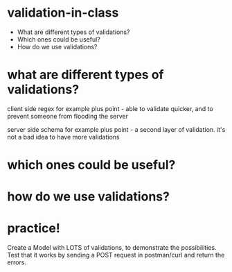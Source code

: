 # validation-in-class
* What are different types of validations?
* Which ones could be useful?
* How do we use validations?

# what are different types of validations?
client side
 regex for example
 plus point - able to validate quicker, and to prevent someone from flooding the server

server side
 schema for example
 plus point - a second layer of validation. it's not a bad idea to have more validations

# which ones could be useful?

# how do we use validations?

# practice!
Create a Model with LOTS of validations, to demonstrate the possibilities. Test that it works by sending a POST request in postman/curl and return the errors.
